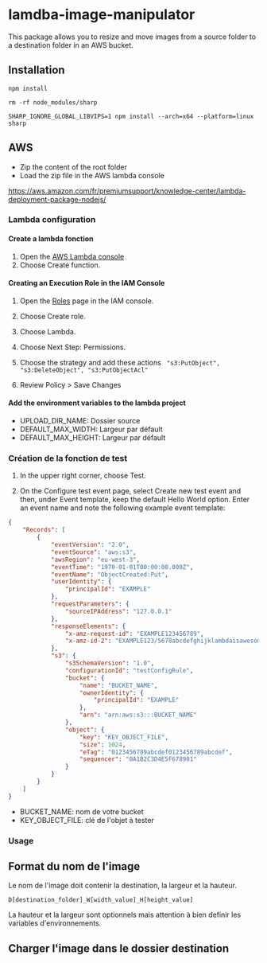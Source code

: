 # lamdba-image-manipulator

This package allows you to resize and move images from a source folder to a destination folder in an AWS bucket.

## Installation

```
npm install

rm -rf node_modules/sharp

SHARP_IGNORE_GLOBAL_LIBVIPS=1 npm install --arch=x64 --platform=linux sharp
```

## AWS

-   Zip the content of the root folder
-   Load the zip file in the AWS lambda console

https://aws.amazon.com/fr/premiumsupport/knowledge-center/lambda-deployment-package-nodejs/

### Lambda configuration

#### Create a lambda fonction

1. Open the [AWS Lambda console](https://console.aws.amazon.com/lambda/home)
2. Choose Create function.

#### Creating an Execution Role in the IAM Console

1. Open the [Roles](https://console.aws.amazon.com/iam/home#/roles) page in the IAM console.

2. Choose Create role.

3. Choose Lambda.

4. Choose Next Step: Permissions.

5. Choose the strategy and add these actions
   ` "s3:PutObject", "s3:DeleteObject", "s3:PutObjectAcl"`

6. Review Policy > Save Changes

#### Add the environment variables to the lambda project

-   UPLOAD_DIR_NAME: Dossier source
-   DEFAULT_MAX_WIDTH: Largeur par défault
-   DEFAULT_MAX_HEIGHT: Largeur par défault

### Création de la fonction de test

1. In the upper right corner, choose Test.

2. On the Configure test event page, select Create new test event and then, under Event template, keep the default Hello World option. Enter an event name and note the following example event template:

```json
{
    "Records": [
        {
            "eventVersion": "2.0",
            "eventSource": "aws:s3",
            "awsRegion": "eu-west-3",
            "eventTime": "1970-01-01T00:00:00.000Z",
            "eventName": "ObjectCreated:Put",
            "userIdentity": {
                "principalId": "EXAMPLE"
            },
            "requestParameters": {
                "sourceIPAddress": "127.0.0.1"
            },
            "responseElements": {
                "x-amz-request-id": "EXAMPLE123456789",
                "x-amz-id-2": "EXAMPLE123/5678abcdefghijklambdaisawesome/mnopqrstuvwxyzABCDEFGH"
            },
            "s3": {
                "s3SchemaVersion": "1.0",
                "configurationId": "testConfigRule",
                "bucket": {
                    "name": "BUCKET_NAME",
                    "ownerIdentity": {
                        "principalId": "EXAMPLE"
                    },
                    "arn": "arn:aws:s3:::BUCKET_NAME"
                },
                "object": {
                    "key": "KEY_OBJECT_FILE",
                    "size": 1024,
                    "eTag": "0123456789abcdef0123456789abcdef",
                    "sequencer": "0A1B2C3D4E5F678901"
                }
            }
        }
    ]
}
```

-   BUCKET_NAME: nom de votre bucket
-   KEY_OBJECT_FILE: clé de l'objet à tester

### Usage

## Format du nom de l'image

Le nom de l'image doit contenir la destination, la largeur et la hauteur.

`D[destination_folder]_W[width_value]_H[height_value]`

La hauteur et la largeur sont optionnels mais attention à bien definir les variables d'environnements.

## Charger l'image dans le dossier destination
